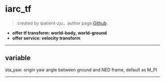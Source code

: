 # iarc_tf

>created by ipatient-zju，author page:[Github][1]. 

- **offer tf transform: world-body, world-ground**
-  **offer service: velocity transform**

-------------------


## variable
sta_yaw: origin yaw angle between ground and NED frame, default as M_PI


 



---------

[1]: https://github.com/ipatient-zju
